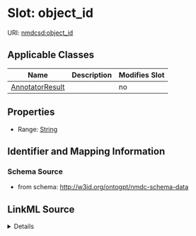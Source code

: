 

# Slot: object_id

URI: [nmdcsd:object_id](http://w3id.org/ontogpt/nmdc-schema-dataobject_id)



<!-- no inheritance hierarchy -->





## Applicable Classes

| Name | Description | Modifies Slot |
| --- | --- | --- |
| [AnnotatorResult](AnnotatorResult.md) |  |  no  |







## Properties

* Range: [String](String.md)





## Identifier and Mapping Information







### Schema Source


* from schema: http://w3id.org/ontogpt/nmdc-schema-data




## LinkML Source

<details>
```yaml
name: object_id
from_schema: http://w3id.org/ontogpt/nmdc-schema-data
rank: 1000
alias: object_id
owner: AnnotatorResult
domain_of:
- AnnotatorResult
range: string

```
</details>